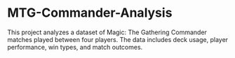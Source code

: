 # MTG-Commander-Analysis
This project analyzes a dataset of Magic: The Gathering Commander matches played between four players. The data includes deck usage, player performance, win types, and match outcomes.
